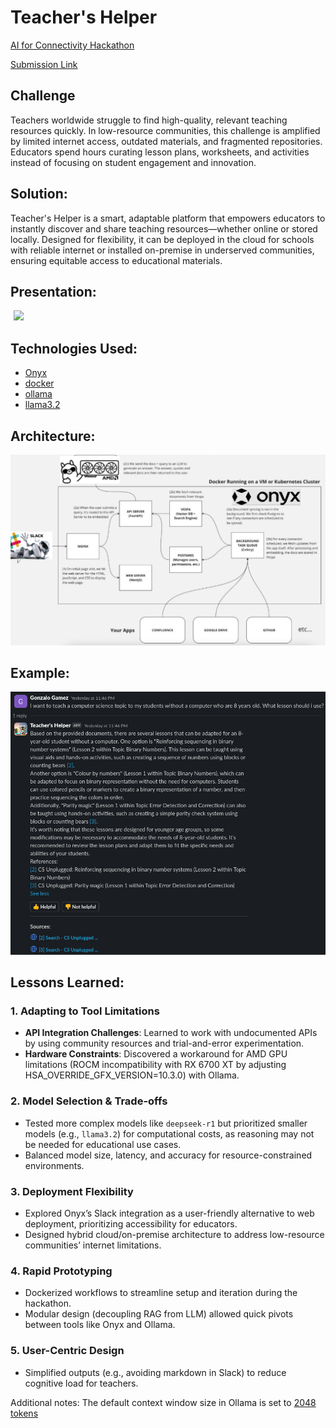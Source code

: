 # Teacher's Helper
[AI for Connectivity Hackathon](https://lablab.ai/event/ai-for-connectivity-hackathon) 

[Submission Link](https://lablab.ai/event/ai-for-connectivity-hackathon/teachers-helper/teachers-helper)

## Challenge

Teachers worldwide struggle to find high-quality, relevant teaching resources quickly. In low-resource communities, this challenge is amplified by limited internet access, outdated materials, and fragmented repositories. Educators spend hours curating lesson plans, worksheets, and activities instead of focusing on student engagement and innovation.

## Solution:

Teacher's Helper is a smart, adaptable platform that empowers educators to instantly discover and share teaching resources—whether online or stored locally. Designed for flexibility, it can be deployed in the cloud for schools with reliable internet or installed on-premise in underserved communities, ensuring equitable access to educational materials.

## Presentation:

<div style="display: inline-flex; align-items: center;">
  <!-- Play Button -->
  <a href="https://youtu.be/w7rXye8nTuM" target="_blank" style="display: inline-block;">
    <img src="https://upload.wikimedia.org/wikipedia/commons/b/b8/YouTube_play_button_icon_%282013%E2%80%932017%29.svg" 
         style="width: 50px; height: auto; margin-left: 5px;">
  </a>
</div>

## Technologies Used:

* [Onyx](https://github.com/onyx-dot-app/onyx)
* [docker](https://www.docker.com/)
* [ollama](https://ollama.com/)
* [llama3.2](https://www.llama.com/docs/model-cards-and-prompt-formats/llama3_2/)

## Architecture:

![](https://github.com/Takosaga/teachers_helper/blob/main/Architecture.png)

## Example:

![](https://github.com/Takosaga/teachers_helper/blob/main/bot_example.png)

## Lessons Learned:

### 1. Adapting to Tool Limitations
- **API Integration Challenges**: Learned to work with undocumented APIs by using community resources and trial-and-error experimentation.
- **Hardware Constraints**: Discovered a workaround for AMD GPU limitations (ROCM incompatibility with RX 6700 XT by adjusting HSA_OVERRIDE_GFX_VERSION=10.3.0) with Ollama.

### 2. Model Selection & Trade-offs
- Tested more complex models like `deepseek-r1` but prioritized smaller models (e.g., `llama3.2`) for computational costs, as reasoning may not be needed for educational use cases.
- Balanced model size, latency, and accuracy for resource-constrained environments.

### 3. Deployment Flexibility
- Explored Onyx’s Slack integration as a user-friendly alternative to web deployment, prioritizing accessibility for educators.
- Designed hybrid cloud/on-premise architecture to address low-resource communities’ internet limitations.

### 4. Rapid Prototyping
- Dockerized workflows to streamline setup and iteration during the hackathon.
- Modular design (decoupling RAG from LLM) allowed quick pivots between tools like Onyx and Ollama.

### 5. User-Centric Design
- Simplified outputs (e.g., avoiding markdown in Slack) to reduce cognitive load for teachers.

Additional notes:
The default context window size in Ollama is set to [2048 tokens](https://github.com/ollama/ollama/blob/main/docs/faq.md)

